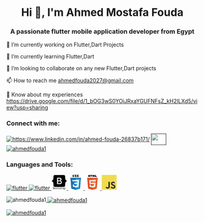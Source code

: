 <h1 align="center">  Hi 👋, I'm Ahmed Mostafa Fouda</h1>
<h3 align="center">A passionate flutter mobile application developer from Egypt</h3>
🔭 I’m currently working on Flutter,Dart  Projects

🌱 I’m currently learning Flutter,Dart 

👯 I’m looking to collaborate on any new Flutter,Dart projects

📫 How to reach me ahmedfouda2027@gmail.com

📄 Know about my experiences https://drive.google.com/file/d/1_bOG3wS0YOiJRxaYGUFNFsZ_kH2ILXd5/view?usp=sharing

<h3 align="left">Connect with me:</h3>
<p align="left">
<a href="https://www.linkedin.com/in/ahmed-fouda-26837b171/" target="blank"><img align="center" src="https://raw.githubusercontent.com/rahuldkjain/github-profile-readme-generator/master/src/images/icons/Social/linked-in-alt.svg" alt="https://www.linkedin.com/in/ahmed-fouda-26837b171/" height="30" width="40" /></a>
<a href="" target="blank"><img align="center" src="https://raw.githubusercontent.com/rahuldkjain/github-profile-readme-generator/master/src/images/icons/Social/facebook.svg" alt="" height="30" width="40" /></a>
<a href="" target="blank"><img align="center" src="https://raw.githubusercontent.com/rahuldkjain/github-profile-readme-generator/master/src/images/icons/Social/instagram.svg" alt="ahmedfouda1" height="30" width="40" /></a>
</p>

<h3 align="left">Languages and Tools:</h3>
<p align="left"> <a href="https://flutter.dev" target="_blank" rel="noreferrer"> <img src="https://www.vectorlogo.zone/logos/flutterio/flutterio-icon.svg" alt="flutter" width="40" height="40"/> </a>
<a href="https://firebase.google.com/" target="_blank" rel="noreferrer"> <img src="https://www.vectorlogo.zone/logos/firebase/firebase-icon.svg" alt="flutter" width="40" height="40"/> </a>
<a href="https://getbootstrap.com" target="_blank" rel="noreferrer"> <img src="https://raw.githubusercontent.com/devicons/devicon/master/icons/bootstrap/bootstrap-plain-wordmark.svg" alt="bootstrap" width="40" height="40"/> </a> <a href="https://www.w3schools.com/css/" target="_blank" rel="noreferrer"> <img src="https://raw.githubusercontent.com/devicons/devicon/master/icons/css3/css3-original-wordmark.svg" alt="css3" width="40" height="40"/> </a> <a href="https://www.w3.org/html/" target="_blank" rel="noreferrer"> <img src="https://raw.githubusercontent.com/devicons/devicon/master/icons/html5/html5-original-wordmark.svg" alt="html5" width="40" height="40"/> </a> <a href="https://developer.mozilla.org/en-US/docs/Web/JavaScript" target="_blank" rel="noreferrer"> <img src="https://raw.githubusercontent.com/devicons/devicon/master/icons/javascript/javascript-original.svg" alt="javascript" width="40" height="40"/> </p>

<p><img align="left" src="https://github-readme-stats.vercel.app/api/top-langs?username=ahmedfouda1&show_icons=true&locale=en&layout=compact" alt="ahmedfouda1" /></p> 

<p>&nbsp;<img align="center" src="https://github-readme-stats.vercel.app/api?username=ahmedfouda1&show_icons=true&locale=en" alt="ahmedfouda1" /></p> 

<p><img align="center" src="https://github-readme-streak-stats.herokuapp.com/?user=ettharrhassan&" alt="ahmedfouda1" /></p>

